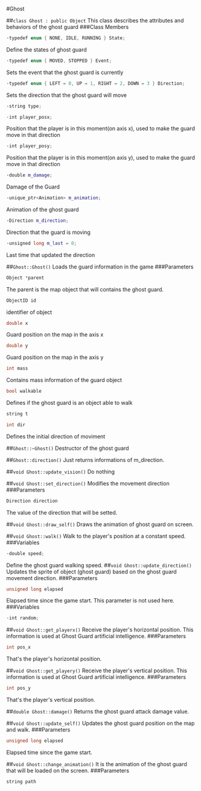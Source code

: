 #Ghost

##```class Ghost : public Object```
This class describes the attributes and behaviors of the ghost guard
###Class Members
```c++
·typedef enum { NONE, IDLE, RUNNING } State;
```
Define the states of ghost guard
```c++
·typedef enum { MOVED, STOPPED } Event;
```
Sets the event that the ghost guard is currently
```c++
·typedef enum { LEFT = 0, UP = 1, RIGHT = 2, DOWN = 3 } Direction;
```
Sets the direction that the ghost guard will move
```c++
·string type;
```

```c++
·int player_posx;
```
Position that the player is in this moment(on axis x), used to make the guard move in that direction
```c++
·int player_posy;
```
Position that the player is in this moment(on axis y), used to make the guard move in that direction
```c++
·double m_damage;
```
Damage of the Guard
```c++
·unique_ptr<Animation> m_animation;
```
Animation of the ghost guard
```c++
·Direction m_direction;
```
Direction that the guard is moving
```c++
·unsigned long m_last = 0;
```
Last time that updated the direction

##```Ghost::Ghost()```
Loads the guard information in the game
###Parameters
```c++
Object *parent
```
The parent is the map object that will contains the ghost guard.
```c++
ObjectID id
```
identifier of object
```c++
double x
```
Guard position on the map in the axis x
```c++
double y
```
Guard position on the map in the axis y
```c++
int mass
```
Contains mass information of the guard object
```c++
bool walkable
```
Defines if the ghost guard is an object able to walk
```c++
string t
```
```c++
int dir
```
Defines the initial direction of moviment

##```Ghost::~Ghost()```
Destructor of the ghost guard

##```Ghost::direction()```
Just returns informations of m_direction.

##```void Ghost::update_vision()```
Do nothing

##```void Ghost::set_direction()```
Modifies the movement direction
###Parameters
```c++
Direction direction
```
The value of the direction that will be setted.

##```void Ghost::draw_self()```
Draws the animation of ghost guard on screen.

##```void Ghost::walk()```
Walk to the player's position at a constant speed.
###Variables
```c++
·double speed;
```
Define the ghost guard walking speed.
##```void Ghost::update_direction()```
Updates the sprite of object (ghost guard) based on the ghost guard movement direction.
###Parameters
```c++
unsigned long elapsed
```
Elapsed time since the game start. This parameter is not used here.
###Variables
```c++
·int random;
```

##```void Ghost::get_playerx()```
Receive the player's horizontal position. This information is used at Ghost Guard artificial intelligence.
###Parameters
```c++
int pos_x
```
That's the player's horizontal position.

##```void Ghost::get_playery()```
Receive the player's vertical position. This information is used at Ghost Guard artificial intelligence.
###Parameters
```c++
int pos_y
```
That's the player's vertical position.

##```double Ghost::damage()```
Returns the ghost guard attack damage value.

##```void Ghost::update_self()```
Updates the ghost guard position on the map and walk.
###Parameters
```c++
unsigned long elapsed
```
Elapsed time since the game start.

##```void Ghost::change_animation()```
It is the animation of the ghost guard that will be loaded on the screen.
###Parameters
```c++
string path
```

